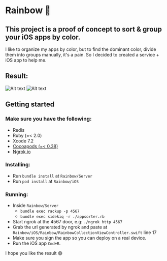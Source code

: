 # Rainbow :rainbow: 
## This project is a proof of concept to sort & group your iOS apps by color.

I like to organize my apps by color, but to find the dominant color, divide them into groups manually, it's a pain. So I decided to created a service + iOS app to help me.

## Result:
![Alt text](https://www.dropbox.com/s/q1nwqfurvmi3h0z/IMG_0603.PNG?raw=1)
![Alt text](https://www.dropbox.com/s/7urkug6hmqcer7l/IMG_0604.PNG?raw=1)


## Getting started
### Make sure you have the following:
- Redis
- Ruby (=< 2.0) 
- Xcode 7.2
- [Cocoapods (=< 0.38)](http://cocoapods.org)
- [Ngrok.io](http://ngrok.com) 

### Installing:
- Run `bundle install` at `Rainbow/Server`
- Run `pod install` at `Rainbow/iOS`

### Running:
- Inside `Rainbow/Server`
  - `bundle exec rackup -p 4567`
  - `bundle exec sidekiq -r ./appsorter.rb` 
- Start ngrok at the 4567 door, e.g: `./ngrok http 4567`
- Grab the url generated by ngrok and paste at `Rainbow/iOS/Rainbow/RainbowCollectionViewController.swift` line 17
- Make sure you sign the app so you can deploy on a real device.
- Run the iOS app `Cmd+R`.

I hope you like the result :smile: 
